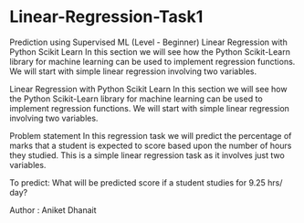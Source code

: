 # Linear-Regression-Task1

Prediction using Supervised ML (Level - Beginner)
Linear Regression with Python Scikit Learn
In this section we will see how the Python Scikit-Learn library for machine learning can be used to implement regression functions. We will start with simple linear regression involving two variables.

Linear Regression with Python Scikit Learn
In this section we will see how the Python Scikit-Learn library for machine learning can be used to implement regression functions. We will start with simple linear regression involving two variables.

Problem statement
In this regression task we will predict the percentage of marks that a student is expected to score based upon the number of hours they studied. This is a simple linear regression task as it involves just two variables.

To predict:
What will be predicted score if a student studies for 9.25 hrs/ day?

Author : Aniket Dhanait

